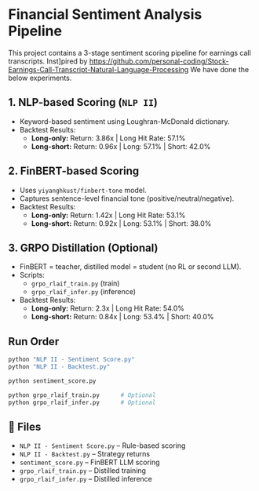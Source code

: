 # Financial Sentiment Analysis Pipeline

This project contains a 3-stage sentiment scoring pipeline for earnings call transcripts. Inst]pired by https://github.com/personal-coding/Stock-Earnings-Call-Transcript-Natural-Language-Processing We have done the below experiments.

## 1. NLP-based Scoring (`NLP II`)
- Keyword-based sentiment using Loughran-McDonald dictionary.
- Backtest Results:
  - **Long-only:** Return: 3.86x | Long Hit Rate: 57.1%
  - **Long-short:** Return: 0.96x | Long: 57.1% | Short: 42.0%

## 2. FinBERT-based Scoring
- Uses `yiyanghkust/finbert-tone` model.
- Captures sentence-level financial tone (positive/neutral/negative).
- Backtest Results:
  - **Long-only:** Return: 1.42x | Long Hit Rate: 53.1%
  - **Long-short:** Return: 0.92x | Long: 53.1% | Short: 38.0%

## 3. GRPO Distillation (Optional)
- FinBERT = teacher, distilled model = student (no RL or second LLM).
- Scripts:
  - `grpo_rlaif_train.py` (train)
  - `grpo_rlaif_infer.py` (inference)
- Backtest Results:
  - **Long-only:** Return: 2.3x | Long Hit Rate: 54.0%
  - **Long-short:** Return: 0.84x | Long: 53.4% | Short: 40.0%

## Run Order

```bash
python "NLP II - Sentiment Score.py"
python "NLP II - Backtest.py"

python sentiment_score.py

python grpo_rlaif_train.py      # Optional
python grpo_rlaif_infer.py      # Optional
```

## 📁 Files
- `NLP II - Sentiment Score.py` – Rule-based scoring
- `NLP II - Backtest.py` – Strategy returns
- `sentiment_score.py` – FinBERT LLM scoring
- `grpo_rlaif_train.py` – Distilled training
- `grpo_rlaif_infer.py` – Distilled inference
